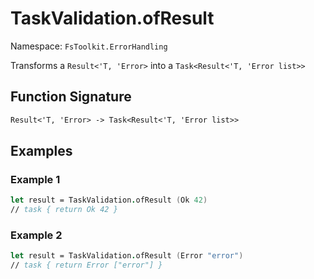 # TaskValidation.ofResult

Namespace: `FsToolkit.ErrorHandling`

Transforms a `Result<'T, 'Error>` into a `Task<Result<'T, 'Error list>>`

## Function Signature

```fsharp
Result<'T, 'Error> -> Task<Result<'T, 'Error list>>
```

## Examples

### Example 1

```fsharp
let result = TaskValidation.ofResult (Ok 42)
// task { return Ok 42 }
```

### Example 2

```fsharp
let result = TaskValidation.ofResult (Error "error")
// task { return Error ["error"] }
```

